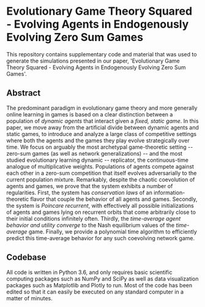 # Evolutionary Game Theory Squared - Evolving Agents in Endogenously Evolving Zero Sum Games

This repository contains supplementary code and material that was used to generate the simulations presented in our paper, 'Evolutionary Game Theory Squared - Evolving Agents in Endogenously Evolving Zero Sum Games'.

## Abstract
The predominant paradigm in evolutionary game theory and more generally online learning in games is based on a clear distinction between a population of *dynamic agents* that interact given a *fixed, static game*. In this paper, we move away from the artificial divide between dynamic agents and static games, to introduce and analyze a large class of competitive settings where both the agents and the games they play evolve strategically over time. We focus on arguably the most archetypal game-theoretic setting -- zero-sum games (as well as network generalizations) -- and the most studied evolutionary learning dynamic -- replicator, the continuous-time analogue of multiplicative weights. Populations of agents compete against each other in a zero-sum competition that itself evolves adversarially to the current population mixture. Remarkably, despite the chaotic coevolution of agents and games, we prove that the system exhibits a number of regularities. First, the system has *conservation laws* of an information-theoretic flavor that couple the behavior of all agents and games. Secondly, the system is *Poincare recurrent*, with effectively all possible initializations of agents and games lying on recurrent orbits that come arbitrarily close to their initial conditions infinitely often. Thirdly, the *time-average agent behavior and utility converge* to the Nash equilibrium values of the *time-average* game. Finally, we provide a polynomial time algorithm to efficiently predict this time-average behavior for any such coevolving network game.

## Codebase
All code is written in Python 3.6, and only requires basic scientific computing packages such as NumPy and SciPy as well as data visualization packages such as Matplotlib and Plotly to run. Most of the code has been edited so that it can easily be executed on any standard computer in a matter of minutes.

